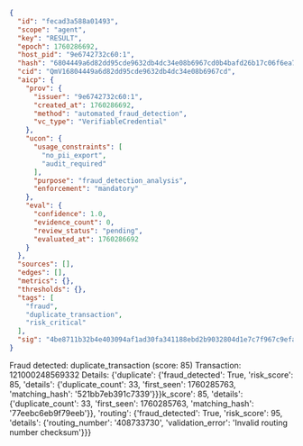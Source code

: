 ```json
{
  "id": "fecad3a588a01493",
  "scope": "agent",
  "key": "RESULT",
  "epoch": 1760286692,
  "host_pid": "9e6742732c60:1",
  "hash": "6804449a6d82dd95cde9632db4dc34e08b6967cd0b4bafd26b17c06f6ea76d74",
  "cid": "QmV16804449a6d82dd95cde9632db4dc34e08b6967cd",
  "aicp": {
    "prov": {
      "issuer": "9e6742732c60:1",
      "created_at": 1760286692,
      "method": "automated_fraud_detection",
      "vc_type": "VerifiableCredential"
    },
    "ucon": {
      "usage_constraints": [
        "no_pii_export",
        "audit_required"
      ],
      "purpose": "fraud_detection_analysis",
      "enforcement": "mandatory"
    },
    "eval": {
      "confidence": 1.0,
      "evidence_count": 0,
      "review_status": "pending",
      "evaluated_at": 1760286692
    }
  },
  "sources": [],
  "edges": [],
  "metrics": {},
  "thresholds": {},
  "tags": [
    "fraud",
    "duplicate_transaction",
    "risk_critical"
  ],
  "sig": "4be8711b32b4e403094af1ad30fa341188ebd2b9032804d1e7c7f967c9efab35"
}
```

Fraud detected: duplicate_transaction (score: 85)
Transaction: 121000248569332
Details: {'duplicate': {'fraud_detected': True, 'risk_score': 85, 'details': {'duplicate_count': 33, 'first_seen': 1760285763, 'matching_hash': '521bb7eb391c7339'}}}k_score': 85, 'details': {'duplicate_count': 33, 'first_seen': 1760285763, 'matching_hash': '77eebc6eb9f79eeb'}}, 'routing': {'fraud_detected': True, 'risk_score': 95, 'details': {'routing_number': '408733730', 'validation_error': 'Invalid routing number checksum'}}}